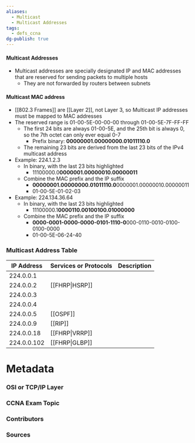 ```yaml
---
aliases:
  - Multicast
  - Multicast Addresses
tags:
  - defs_ccna
dg-publish: true
---
```

#### Multicast Addresses
- Multicast addresses are specially designated IP and MAC addresses that are reserved for sending packets to multiple hosts
	- They are not forwarded by routers between subnets


#### Multicast MAC address
- [[802.3 Frames]] are [[Layer 2]], not Layer 3, so Multicast IP addresses must be mapped to MAC addresses
- The reserved range is 01-00-5E-00-00-00 through 01-00-5E-7F-FF-FF
	- The first 24 bits are always 01-00-5E, and the 25th bit is always 0, so the 7th octet can only ever equal 0-7
		- Prefix binary: **00000001.00000000.01011110.0**
	- The remaining 23 bits are derived from the last 23 bits of the IPv4 multicast address
- Example: 224.1.2.3
	- In binary, with the last 23 bits highlighted
		- 11100000.0**0000001.00000010.00000011**
	- Combine the MAC prefix and the IP suffix
		- **00000001.00000000.01011110.0**0000001.00000010.00000011
		- 01-00-5E-01-02-03
- Example: 224.134.36.64
	- In binary, with the last 23 bits highlighted
		- 11100000.1**0000110.00100100.01000000**
	- Combine the MAC prefix and the IP suffix
		- **0000-0001-0000-0000-0101-1110-0**000-0110-0010-0100-0100-0000
		- 01-00-5E-06-24-40



### Multicast Address Table

| IP Address  | Services or Protocols | Description |
| ----------- | --------------------- | ----------- |
| 224.0.0.1   |                       |             |
| 224.0.0.2   | [[FHRP\|HSRP]]        |             |
| 224.0.0.3   |                       |             |
| 224.0.0.4   |                       |             |
| 224.0.0.5   | [[OSPF]]              |             |
| 224.0.0.9   | [[RIP]]               |             |
| 224.0.0.18  | [[FHRP\|VRRP]]        |             |
| 224.0.0.102 | [[FHRP\|GLBP]]        |             |

# Metadata
### OSI or TCP/IP Layer

### CCNA Exam Topic

### Contributors

### Sources
